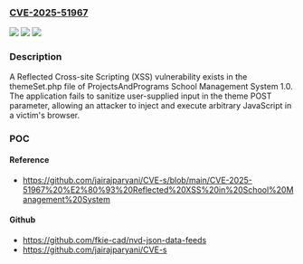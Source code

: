 ### [CVE-2025-51967](https://cve.mitre.org/cgi-bin/cvename.cgi?name=CVE-2025-51967)
![](https://img.shields.io/static/v1?label=Product&message=n%2Fa&color=blue)
![](https://img.shields.io/static/v1?label=Version&message=n%2Fa%20&color=brightgreen)
![](https://img.shields.io/static/v1?label=Vulnerability&message=n%2Fa&color=brightgreen)

### Description

A Reflected Cross-site Scripting (XSS) vulnerability exists in the themeSet.php file of ProjectsAndPrograms School Management System 1.0. The application fails to sanitize user-supplied input in the theme POST parameter, allowing an attacker to inject and execute arbitrary JavaScript in a victim's browser.

### POC

#### Reference
- https://github.com/jairajparyani/CVE-s/blob/main/CVE-2025-51967%20%E2%80%93%20Reflected%20XSS%20in%20School%20Management%20System

#### Github
- https://github.com/fkie-cad/nvd-json-data-feeds
- https://github.com/jairajparyani/CVE-s

